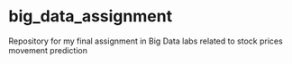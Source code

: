 # big_data_assignment
Repository for my final assignment in Big Data labs related to stock prices movement prediction
